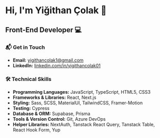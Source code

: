 # Hi, I'm Yiğithan Çolak 👋

## Front-End Developer 💻

### 📬 Get in Touch

- **Email:** [yigithancolak1@gmail.com](mailto:yigithancolak1@gmail.com)
- **LinkedIn:** [linkedin.com/in/yigithancolak01](https://www.linkedin.com/in/yigithancolak01/)


### 🛠 Technical Skills

- **Programming Languages:** JavaScript, TypeScript, HTML5, CSS3
- **Frameworks & Libraries:** React, Next.js
- **Styling:** Sass, SCSS, MaterialUI, TailwindCSS, Framer-Motion
- **Testing:** Cypress
- **Database & ORM:** Supabase, Prisma
- **Tools & Version Control:** Git, Azure DevOps
- **Helper Libraries:** NextAuth, Tanstack React Query, Tanstack Table, React Hook Form, Yup
